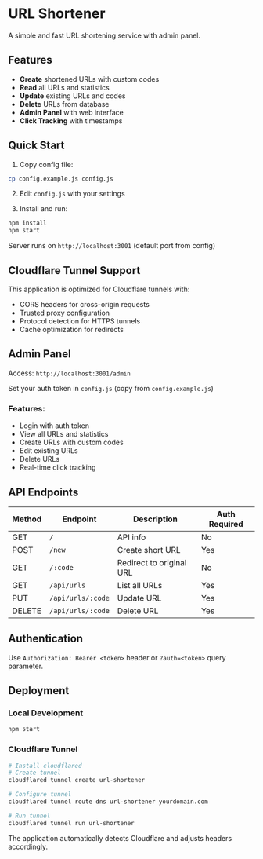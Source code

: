 # URL Shortener

A simple and fast URL shortening service with admin panel.

## Features

- **Create** shortened URLs with custom codes
- **Read** all URLs and statistics  
- **Update** existing URLs and codes
- **Delete** URLs from database
- **Admin Panel** with web interface
- **Click Tracking** with timestamps

## Quick Start

1. Copy config file:
```bash
cp config.example.js config.js
```

2. Edit `config.js` with your settings

3. Install and run:
```bash
npm install
npm start
```

Server runs on `http://localhost:3001` (default port from config)

## Cloudflare Tunnel Support

This application is optimized for Cloudflare tunnels with:
- CORS headers for cross-origin requests
- Trusted proxy configuration  
- Protocol detection for HTTPS tunnels
- Cache optimization for redirects

## Admin Panel

Access: `http://localhost:3001/admin`

Set your auth token in `config.js` (copy from `config.example.js`)

### Features:
- Login with auth token
- View all URLs and statistics
- Create URLs with custom codes
- Edit existing URLs
- Delete URLs
- Real-time click tracking

## API Endpoints

| Method | Endpoint | Description | Auth Required |
|--------|----------|-------------|---------------|
| GET | `/` | API info | No |
| POST | `/new` | Create short URL | Yes |
| GET | `/:code` | Redirect to original URL | No |
| GET | `/api/urls` | List all URLs | Yes |
| PUT | `/api/urls/:code` | Update URL | Yes |
| DELETE | `/api/urls/:code` | Delete URL | Yes |

## Authentication

Use `Authorization: Bearer <token>` header or `?auth=<token>` query parameter.

## Deployment

### Local Development
```bash
npm start
```

### Cloudflare Tunnel
```bash
# Install cloudflared
# Create tunnel
cloudflared tunnel create url-shortener

# Configure tunnel
cloudflared tunnel route dns url-shortener yourdomain.com

# Run tunnel
cloudflared tunnel run url-shortener
```

The application automatically detects Cloudflare and adjusts headers accordingly.
